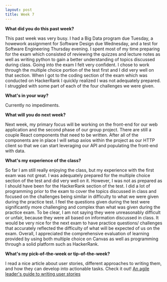 ```yaml
---
layout: post
title: Week 7
---
```


**What did you do this past week?**

This past week was very busy. I had a Big Data program due Tuesday, a howework assignment for Software Design due Wednesday, and 
a test for Software Engineering Thursday evening. I spent most of my time preparing for the exam which consisted of reviewing the quizzes 
and lecture notes as well as writing python to gain a better understanding of topics discussed during class. Going into the exam I felt 
very confident. I chose to work through the multiple choice portion of the test first and I did very well on that section. When I got to 
the coding section of the exam which was conducted on HackerRank I quickly realized I was not adequately prepared. I struggled with some 
part of each of the four challenges we were given.

**What's in your way?**

Currently no impediments.

**What will you do next week?**

Next week, my primary focus will be working on the front-end for our web application and the second phase of our group project. There
are still a couple React components that need to be written. After all of the components are in place I will setup axios within the project 
as our HTTP client so that we can start leveraging our API and populating the front-end with data.

**What's my experience of the class?**

So far I am still really enjoying the class, but my experience with the first exam was not great. I was adequately prepared for the multiple choice section of the test 
and did very well on it. However, I was not as prepared as I should have been for the HackerRank section of the test. I did a lot of programming 
prior to the exam to cover the topics discussed in class and focused on the challenges being similar in difficulty to what we were given during the practice test.
I feel the questions given during the test were significantly more challenging and complex than what was given during the practice exam. To be clear, I am not saying they were unreasonably difficult or unfair, because they were all based on information discussed in class. It would be very nice 
for the next exam to have practice questions/ challenges that accurately reflected the difficulty of what will be expected of us on the exam. Overall, I appreciated the comprehensive evaluation of learning provided by using both multiple choice on Canvas as well as programming through a solid platform such as HackerRank.

**What's my pick-of-the-week or tip-of-the-week?**

I read a nice article about user stories, different approaches to writing them, and how they can develop into actionable tasks. 
Check it out! [An agile leader's guide to writing user stories](https://techbeacon.com/agile-leaders-guide-writing-user-stories)
